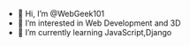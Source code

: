 - 👋 Hi, I’m @WebGeek101
- 👀 I’m interested in Web Development and 3D
- 🌱 I’m currently learning JavaScript,Django

<!---
WebGeek101/WebGeek101 is a ✨ special ✨ repository because its `README.md` (this file) appears on your GitHub profile.
You can click the Preview link to take a look at your changes.
--->
